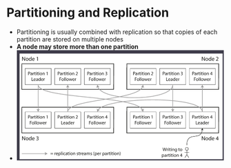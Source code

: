 # Partitioning and Replication

* Partitioning is usually combined with replication so that copies
of each partition are stored on multiple nodes
* **A node may store more than one partition**
* ![img.png](images/img.png)
